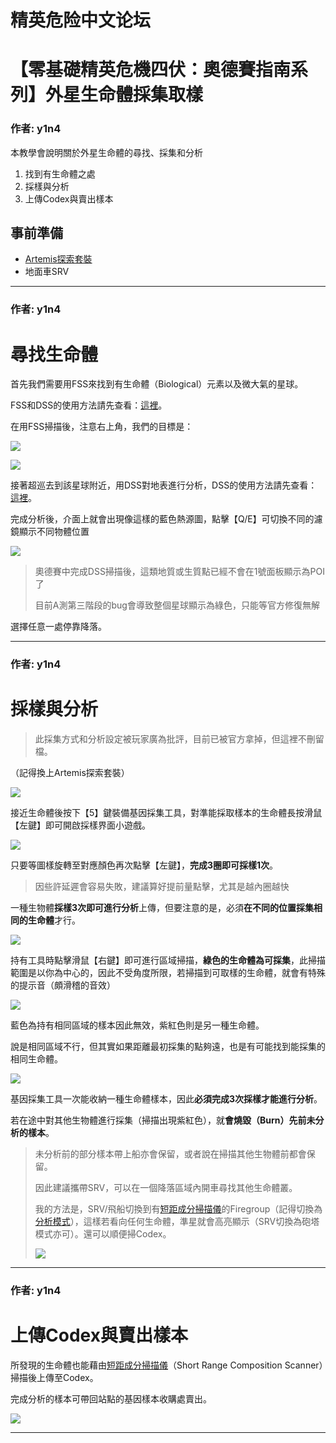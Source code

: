 




精英危险中文论坛
=========







 




# 【零基礎精英危機四伏：奧德賽指南系列】外星生命體採集取樣





### 作者: y1n4



本教學會說明關於外星生命體的尋找、採集和分析


1. 找到有生命體之處
2. 採樣與分析
3. 上傳Codex與賣出樣本


事前準備
----


* [Artemis探索套裝](https://forum.elitedanger.cn/d/711)
* 地面車SRV






---



### 作者: y1n4



尋找生命體
=====


首先我們需要用FSS來找到有生命體（Biological）元素以及微大氣的星球。  

FSS和DSS的使用方法請先查看：[這裡](https://forum.elitedanger.cn/d/136-beyond)。


在用FSS掃描後，注意右上角，我們的目標是：  

![](https://qiniu.elitedanger.cn/assets/files/2021-04-17/1618645979-961538-biosearch01.jpeg)  

![](https://qiniu.elitedanger.cn/assets/files/2021-04-17/1618645984-784894-biosearch02.jpeg)


接著超巡去到該星球附近，用DSS對地表進行分析，DSS的使用方法請先查看：[這裡](https://forum.elitedanger.cn/d/136-beyond)。  

完成分析後，介面上就會出現像這樣的藍色熱源圖，點擊【Q/E】可切換不同的濾鏡顯示不同物體位置  

![](https://qiniu.elitedanger.cn/assets/files/2021-05-02/1619929324-398771-biosearch03.jpeg)



> 奧德賽中完成DSS掃描後，這類地質或生質點已經不會在1號面板顯示為POI了  
> 
> 目前A測第三階段的bug會導致整個星球顯示為綠色，只能等官方修復無解
> 
> 


選擇任意一處停靠降落。






---



### 作者: y1n4



採樣與分析
=====



> 此採集方式和分析設定被玩家廣為批評，目前已被官方拿掉，但這裡不刪留檔。
> 
> 


（記得換上Artemis探索套裝）  

![](https://qiniu.elitedanger.cn/assets/files/2021-04-17/1618642774-206314-exosampling01.jpeg)  

接近生命體後按下【5】鍵裝備基因採集工具，對準能採取樣本的生命體長按滑鼠【左鍵】即可開啟採樣界面小遊戲。  

![](https://qiniu.elitedanger.cn/assets/files/2021-04-17/1618642927-639965-exosampling02.jpeg)  

只要等圖樣旋轉至對應顏色再次點擊【左鍵】，**完成3圈即可採樣1次**。



> 因些許延遲會容易失敗，建議算好提前量點擊，尤其是越內圈越快
> 
> 


一種生物體**採樣3次即可進行分析**上傳，但要注意的是，必須**在不同的位置採集相同的生命體**才行。  

![](https://qiniu.elitedanger.cn/assets/files/2021-04-17/1618643155-559893-exosampling03.jpeg)  

持有工具時點擊滑鼠【右鍵】即可進行區域掃描，**綠色的生命體為可採集**，此掃描範圍是以你為中心的，因此不受角度所限，若掃描到可取樣的生命體，就會有特殊的提示音（頗滑稽的音效）  

![](https://qiniu.elitedanger.cn/assets/files/2021-04-17/1618643238-128732-exosampling04.jpeg)  

藍色為持有相同區域的樣本因此無效，紫紅色則是另一種生命體。  

說是相同區域不行，但其實如果距離最初採集的點夠遠，也是有可能找到能採集的相同生命體。  

![](https://qiniu.elitedanger.cn/assets/files/2021-04-17/1618644140-708199-exosampling05.jpeg)  

基因採集工具一次能收納一種生命體樣本，因此**必須完成3次採樣才能進行分析**。  

若在途中對其他生物體進行採集（掃描出現紫紅色），就**會燒毀（Burn）先前未分析的樣本**。



> 未分析前的部分樣本帶上船亦會保留，或者說在掃描其他生物體前都會保留。  
> 
> 因此建議攜帶SRV，可以在一個降落區域內開車尋找其他生命體叢。  
> 
> 我的方法是，SRV/飛船切換到有[短距成分掃描儀](https://forum.elitedanger.cn/d/728/5)的Firegroup（記得切換為[分析模式](https://forum.elitedanger.cn/d/732)），這樣若看向任何生命體，準星就會高亮顯示（SRV切換為砲塔模式亦可）。還可以順便掃Codex。  
> 
> ![](https://qiniu.elitedanger.cn/assets/files/2021-04-17/1618662761-848686-exosampling06.jpeg)
> 
> 






---



### 作者: y1n4



上傳Codex與賣出樣本
============


所發現的生命體也能藉由[短距成分掃描儀](https://forum.elitedanger.cn/d/728/6)（Short Range Composition Scanner）掃描後上傳至Codex。


完成分析的樣本可帶回站點的基因樣本收購處賣出。  

![](https://qiniu.elitedanger.cn/assets/files/2021-04-17/1618643303-331555-exosampling09.jpeg)






---










